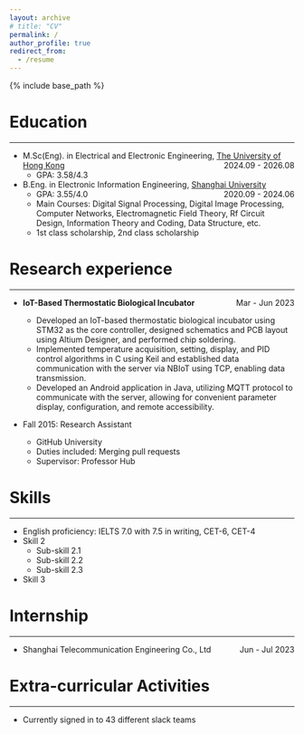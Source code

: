 ```yaml
---
layout: archive
# title: "CV"
permalink: /
author_profile: true
redirect_from:
  - /resume
---
```


{% include base_path %}

Education
======
---
* M.Sc(Eng). in Electrical and Electronic Engineering, [The University of Hong Kong](https://www.hku.hk/)  <span style="float: right;">2024.09 - 2026.08</span>
  * GPA: 3.58/4.3
* B.Eng. in Electronic Information Engineering, [Shanghai University](https://www.shu.edu.cn/)  <span style="float: right;">2020.09 - 2024.06</span>
  * GPA: 3.55/4.0
  * Main Courses: Digital Signal Processing, Digital Image Processing, Computer Networks, Electromagnetic Field Theory, Rf Circuit Design, Information Theory and Coding, Data Structure, etc.
  * 1st class scholarship, 2nd class scholarship

Research experience
======
---
* **IoT-Based Thermostatic Biological Incubator**  <span style="float: right;">Mar - Jun 2023</span>
  * Developed an IoT-based thermostatic biological incubator using STM32 as the core controller, designed schematics and PCB layout using Altium Designer, and performed chip soldering.
  * Implemented temperature acquisition, setting, display, and PID control algorithms in C using Keil and established data communication with the server via NBIoT using TCP, enabling data transmission.
  * Developed an Android application in Java, utilizing MQTT protocol to communicate with the server, allowing for convenient parameter display, configuration, and remote accessibility.

* Fall 2015: Research Assistant
  * GitHub University
  * Duties included: Merging pull requests
  * Supervisor: Professor Hub
  
Skills
======
---
* English proficiency: IELTS 7.0 with 7.5 in writing, CET-6, CET-4
* Skill 2
  * Sub-skill 2.1
  * Sub-skill 2.2
  * Sub-skill 2.3
* Skill 3

Internship
======
---
* Shanghai Telecommunication Engineering Co., Ltd <span style="float: right;">Jun - Jul 2023</span>
   
Extra-curricular Activities
======
---
* Currently signed in to 43 different slack teams

